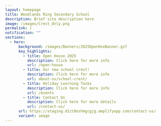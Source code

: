 ```yaml
---
layout: homepage
title: Woodlands Ring Secondary School
description: Brief site description here
image: /images/Crest_Only.png
permalink: /
notification: ""
sections:
  - hero:
      background: /images/Banners/2025OpenHseBanner.gif
      key_highlights:
        - title: Open House 2025
          description: Click here for more info
          url: /open-house
        - title: Our new school crest!
          description: Click here for more info
          url: about-us/school-crest/
        - title: Holiday Learning Tasks
          description: Click here for more info
          url: /events
        - title: Contact Us
          description: Click here for more details
          url: /contact-us/
      url: https://staging.d1zt0oshmgcgjg.amplifyapp.com/contact-us/
      variant: image
---
```

